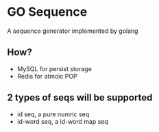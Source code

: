 # GO Sequence
A sequence generator implemented by golang

## How?
 - MySQL for persist storage
 - Redis for atmoic POP

## 2 types of seqs will be supported

 - id seq, a pure numric seq
 - id-word seq, a id-word map seq
